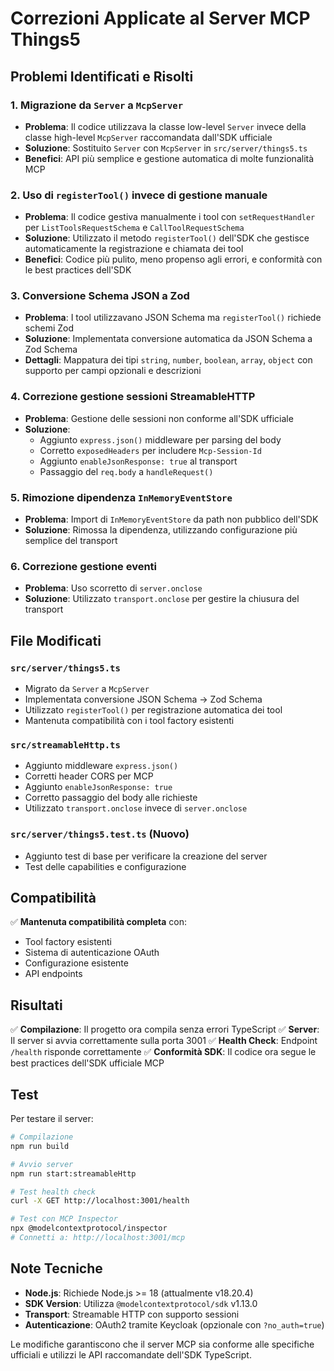 # Correzioni Applicate al Server MCP Things5

## Problemi Identificati e Risolti

### 1. **Migrazione da `Server` a `McpServer`**
- **Problema**: Il codice utilizzava la classe low-level `Server` invece della classe high-level `McpServer` raccomandata dall'SDK ufficiale
- **Soluzione**: Sostituito `Server` con `McpServer` in `src/server/things5.ts`
- **Benefici**: API più semplice e gestione automatica di molte funzionalità MCP

### 2. **Uso di `registerTool()` invece di gestione manuale**
- **Problema**: Il codice gestiva manualmente i tool con `setRequestHandler` per `ListToolsRequestSchema` e `CallToolRequestSchema`
- **Soluzione**: Utilizzato il metodo `registerTool()` dell'SDK che gestisce automaticamente la registrazione e chiamata dei tool
- **Benefici**: Codice più pulito, meno propenso agli errori, e conformità con le best practices dell'SDK

### 3. **Conversione Schema JSON a Zod**
- **Problema**: I tool utilizzavano JSON Schema ma `registerTool()` richiede schemi Zod
- **Soluzione**: Implementata conversione automatica da JSON Schema a Zod Schema
- **Dettagli**: Mappatura dei tipi `string`, `number`, `boolean`, `array`, `object` con supporto per campi opzionali e descrizioni

### 4. **Correzione gestione sessioni StreamableHTTP**
- **Problema**: Gestione delle sessioni non conforme all'SDK ufficiale
- **Soluzione**: 
  - Aggiunto `express.json()` middleware per parsing del body
  - Corretto `exposedHeaders` per includere `Mcp-Session-Id`
  - Aggiunto `enableJsonResponse: true` al transport
  - Passaggio del `req.body` a `handleRequest()`

### 5. **Rimozione dipendenza `InMemoryEventStore`**
- **Problema**: Import di `InMemoryEventStore` da path non pubblico dell'SDK
- **Soluzione**: Rimossa la dipendenza, utilizzando configurazione più semplice del transport

### 6. **Correzione gestione eventi**
- **Problema**: Uso scorretto di `server.onclose`
- **Soluzione**: Utilizzato `transport.onclose` per gestire la chiusura del transport

## File Modificati

### `src/server/things5.ts`
- Migrato da `Server` a `McpServer`
- Implementata conversione JSON Schema → Zod Schema
- Utilizzato `registerTool()` per registrazione automatica dei tool
- Mantenuta compatibilità con i tool factory esistenti

### `src/streamableHttp.ts`
- Aggiunto middleware `express.json()`
- Corretti header CORS per MCP
- Aggiunto `enableJsonResponse: true`
- Corretto passaggio del body alle richieste
- Utilizzato `transport.onclose` invece di `server.onclose`

### `src/server/things5.test.ts` (Nuovo)
- Aggiunto test di base per verificare la creazione del server
- Test delle capabilities e configurazione

## Compatibilità

✅ **Mantenuta compatibilità completa** con:
- Tool factory esistenti
- Sistema di autenticazione OAuth
- Configurazione esistente
- API endpoints

## Risultati

✅ **Compilazione**: Il progetto ora compila senza errori TypeScript
✅ **Server**: Il server si avvia correttamente sulla porta 3001
✅ **Health Check**: Endpoint `/health` risponde correttamente
✅ **Conformità SDK**: Il codice ora segue le best practices dell'SDK ufficiale MCP

## Test

Per testare il server:

```bash
# Compilazione
npm run build

# Avvio server
npm run start:streamableHttp

# Test health check
curl -X GET http://localhost:3001/health

# Test con MCP Inspector
npx @modelcontextprotocol/inspector
# Connetti a: http://localhost:3001/mcp
```

## Note Tecniche

- **Node.js**: Richiede Node.js >= 18 (attualmente v18.20.4)
- **SDK Version**: Utilizza `@modelcontextprotocol/sdk` v1.13.0
- **Transport**: Streamable HTTP con supporto sessioni
- **Autenticazione**: OAuth2 tramite Keycloak (opzionale con `?no_auth=true`)

Le modifiche garantiscono che il server MCP sia conforme alle specifiche ufficiali e utilizzi le API raccomandate dell'SDK TypeScript.
